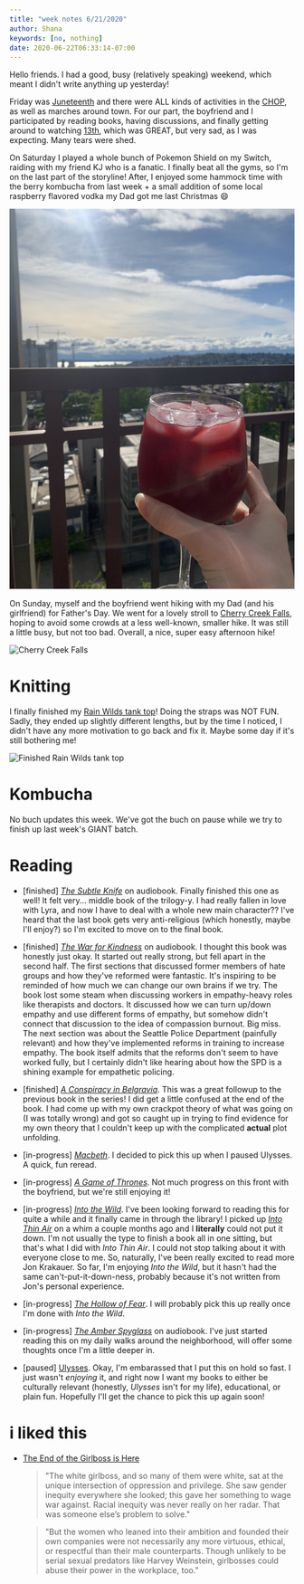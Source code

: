 ```yaml
---
title: "week notes 6/21/2020"
author: Shana
keywords: [no, nothing]
date: 2020-06-22T06:33:14-07:00
---
```


Hello friends. I had a  good, busy (relatively speaking) weekend, which meant I didn't write anything up yesterday!

Friday was [Juneteenth](https://en.wikipedia.org/wiki/Juneteenth) and there were ALL kinds of activities in the [CHOP](https://twitter.com/hashtag/CHOP), as well as marches around town. For our part, the boyfriend and I participated by reading books, having discussions, and finally getting around to watching [13th](https://www.imdb.com/title/tt5895028/), which was GREAT, but very sad, as I was expecting. Many tears were shed.

On Saturday I played a whole bunch of Pokemon Shield on my Switch, raiding with my friend KJ who is a fanatic. I finally beat all the gyms, so I'm on the last part of the storyline! After, I enjoyed some hammock time with the berry kombucha from last week + a small addition of some local raspberry flavored vodka my Dad got me last Christmas 😄

![Buch on the balcony](../images/kombucha.jpg)

On Sunday, myself and the boyfriend went hiking with my Dad (and his girlfriend) for Father's Day. We went for a lovely stroll to [Cherry Creek Falls](https://www.wta.org/go-hiking/hikes/cherry-creek-falls), hoping to avoid some crowds at a less well-known, smaller hike. It was still a little busy, but not too bad. Overall, a nice, super easy afternoon hike!

![Cherry Creek Falls](../images/cherry-creek-falls.jpg)

# Knitting

I finally finished my [Rain Wilds tank top](https://www.ravelry.com/projects/stinkerelly/rain-wilds-top)! Doing the straps was NOT FUN. Sadly, they ended up slightly different lengths, but by the time I noticed, I didn't have any more motivation to go back and fix it. Maybe some day if it's still bothering me!

![Finished Rain Wilds tank top](https://images4-g.ravelrycache.com/uploads/stinkerelly/712153262/IMG_2885_2_small2.jpg)

# Kombucha

No buch updates this week. We've got the buch on pause while we try to finish up last week's GIANT batch.

# Reading

- [finished] [*The Subtle Knife*](https://www.goodreads.com/book/show/119324.The_Subtle_Knife) on audiobook. Finally finished this one as well! It felt very... middle book of the trilogy-y. I had really fallen in love with Lyra, and now I have to deal with a whole new main character?? I've heard that the last book gets very anti-religious (which honestly, maybe I'll enjoy?) so I'm excited to move on to the final book.

- [finished] [*The War for Kindness*](https://www.goodreads.com/book/show/42729353-the-war-for-kindness) on audiobook. I thought this book was honestly just okay. It started out really strong, but fell apart in the second half. The first sections that discussed former members of hate groups and how they've reformed were fantastic. It's inspiring to be reminded of how much we can change our own brains if we try. The book lost some steam when discussing workers in empathy-heavy roles like therapists and doctors. It discussed how we can turn up/down empathy and use different forms of empathy, but somehow didn't connect that discussion to the idea of compassion burnout. Big miss. The next section was about the Seattle Police Department (painfully relevant) and how they've implemented reforms in training to increase empathy. The book itself admits that the reforms don't seem to have worked fully, but I certainly didn't like hearing about how the SPD is a shining example for empathetic policing.

- [finished] [*A Conspiracy in Belgravia*](https://www.goodreads.com/book/show/33835806-a-conspiracy-in-belgravia). This was a great followup to the previous book in the series! I did get a little confused at the end of the book. I had come up with my own crackpot theory of what was going on (I was totally wrong) and got so caught up in trying to find evidence for my own theory that I couldn't keep up with the complicated **actual** plot unfolding.

- [in-progress] [*Macbeth*](https://www.goodreads.com/book/show/8852.Macbeth). I decided to pick this up when I paused Ulysses. A quick, fun reread.

- [in-progress] [*A Game of Thrones*](https://www.goodreads.com/book/show/13496.A_Game_of_Thrones). Not much progress on this front with the boyfriend, but we're still enjoying it!

- [in-progress] [*Into the Wild*](https://www.goodreads.com/book/show/1845.Into_the_Wild). I've been looking forward to reading this for quite a while and it finally came in through the library! I picked up [*Into Thin Air*](https://www.goodreads.com/book/show/1898.Into_Thin_Air) on a whim a couple months ago and I **literally** could not put it down. I'm not usually the type to finish a book all in one sitting, but that's what I did with *Into Thin Air*. I could not stop talking about it with everyone close to me. So, naturally, I've been really excited to read more Jon Krakauer. So far, I'm enjoying *Into the Wild*, but it hasn't had the same can't-put-it-down-ness, probably because it's not written from Jon's personal experience.

- [in-progress] [*The Hollow of Fear*](https://www.goodreads.com/book/show/36342330-the-hollow-of-fear). I will probably pick this up really once I'm done with *Into the Wild*.

- [in-progress] [*The Amber Spyglass*](https://www.goodreads.com/book/show/18122.The_Amber_Spyglass) on audiobook. I've just started reading this on my daily walks around the neighborhood, will offer some thoughts once I'm a little deeper in.

- [paused] [Ulysses](https://www.goodreads.com/book/show/338798.Ulysses). Okay, I'm embarassed that I put this on hold so fast. I just wasn't *enjoying* it, and right now I want my books to either be culturally relevant (honestly, *Ulysses* isn't for my life), educational, or plain fun. Hopefully I'll get the chance to pick this up again soon!

# i liked this

- [The End of the Girlboss is Here](https://gen.medium.com/the-end-of-the-girlboss-is-nigh-4591dec34ed8)
  > "The white girlboss, and so many of them were white, sat at the unique intersection of oppression and privilege. She saw gender inequity everywhere she looked; this gave her something to wage war against. Racial inequity was never really on her radar. That was someone else’s problem to solve."

  > "But the women who leaned into their ambition and founded their own companies were not necessarily any more virtuous, ethical, or respectful than their male counterparts. Though unlikely to be serial sexual predators like Harvey Weinstein, girlbosses could abuse their power in the workplace, too."
